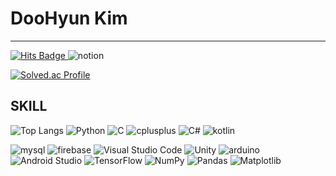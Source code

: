 # DooHyun Kim
-----------
<a href="https://hits.seeyoufarm.com">
    <img src="https://hits.seeyoufarm.com/api/count/incr/badge.svg?url=https%3A%2F%2Fvelog.io%2F%40abc3279%2Fabout&count_bg=%23B16CFF&title_bg=%23555555&icon=&icon_color=%23E7E7E7&title=hits&edge_flat=false" alt="Hits Badge">
</a> 
<img src="https://img.shields.io/badge/notion-000000.svg?&style=for-the-badge&logo=notion&logoColor=white" alt="notion">

[![Solved.ac Profile](http://mazassumnida.wtf/api/v2/generate_badge?boj=abc3279)](https://solved.ac/abc3279/)


## SKILL
  ![Top Langs](https://github-readme-stats.vercel.app/api/top-langs/?username=abc3279&layout=compact&theme=dracula)
  <img src="https://img.shields.io/badge/Python-3776AB.svg?&style=for-the-badge&logo=Python&logoColor=white" alt="Python">
  <img src="https://img.shields.io/badge/C-A8B9CC.svg?&style=for-the-badge&logo=C&logoColor=white" alt="C">
  <img src="https://img.shields.io/badge/-C++-00599C.svg?&style=for-the-badge&logo=cplusplus&logoColor=white" alt="cplusplus">
  <img src="https://img.shields.io/badge/C%23-007ACC.svg?&style=for-the-badge&logo=cplusplus&logoColor=white" alt="C#">
  <img src="https://img.shields.io/badge/kotlin-7F52FF.svg?&style=for-the-badge&logo=kotlin&logoColor=white" alt="kotlin">
  
  <img src="https://img.shields.io/badge/mysql-4479A1.svg?&style=for-the-badge&logo=mysql&logoColor=white" alt="mysql">
  <img src="https://img.shields.io/badge/firebase-DD2C00.svg?&style=for-the-badge&logo=firebase&logoColor=white" alt="firebase">
  
  <img src="https://img.shields.io/badge/Visual%20Studio%20Code-007ACC.svg?&style=for-the-badge&logo=Visual%20Studio%20Code&logoColor=white" alt="Visual Studio Code">
  <img src="https://img.shields.io/badge/Unity-F8F8F8.svg?&style=for-the-badge&logo=Unity&logoColor=black" alt="Unity">
  <img src="https://img.shields.io/badge/arduino-00878F.svg?&style=for-the-badge&logo=arduino&logoColor=white" alt="arduino">
  <img src="https://img.shields.io/badge/Android%20Studio-3DDC84.svg?&style=for-the-badge&logo=Android%20Studio&logoColor=white" alt="Android Studio">
  
  <img src="https://img.shields.io/badge/tensorflow-FF6F00.svg?&style=for-the-badge&logo=tensorflow&logoColor=white" alt="TensorFlow">
  <img src="https://img.shields.io/badge/numpy-013243.svg?&style=for-the-badge&logo=numpy&logoColor=white" alt="NumPy">
  <img src="https://img.shields.io/badge/pandas-150458.svg?&style=for-the-badge&logo=pandas&logoColor=white" alt="Pandas">
  <img src="https://img.shields.io/badge/Matplotlib-0077B6.svg?&style=for-the-badge&logo=Matplotlib&logoColor=white" alt="Matplotlib">
  
